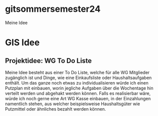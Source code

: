 # gitsommersemester24
Meine Idee 
# GIS Idee 
## Projektidee: WG To Do Liste 
Meine Idee besteht aus einer To Do Liste, welche für alle WG Mitglieder zugänglich ist und Dinge, wie eine Einkaufsliste oder Haushaltsaufgaben enthält. Um das ganze noch etwas zu individualisieren würde ich einen Putzplan mit einbauen, worin jegliche Aufgaben über die Wochentage hin verteilt werden und abgehakt werden können. Falls es realisierbar wäre, würde ich noch gerne eine Art WG Kasse einbauen, in der Einzahlungen namentlich stehen, aus welcher beispielsweise Haushaltsgüter wie Putzmittel oder ähnliches bezahlt werden können.
 

